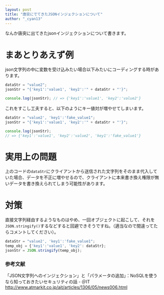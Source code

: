 ```yaml
---
layout: post
title: "唐突にでてきたJSONインジェクションについて"
author: "_cyan13"
---
```


なんか唐突に出てきたjsonインジェクションについて書きます。

# まあとりあえず例

json文字列の中に変数を受け込みたい場合以下みたいにコーディングする時があります。

```javascript
dataStr = "value2";
jsonStr = "{'key1':'value1', 'key2':'" + dataStr + "'}";

console.log(jsonStr); // => {'key1':'value1', 'key2':'value2'}
```

これをすこし工夫すると、以下のようにキー値対が増やせてしまいます。


```javascript
dataStr = "value2', 'key1':'fake_value1";
jsonStr = "{'key1':'value1', 'key2':'" + dataStr + "'}";

console.log(jsonStr); 
// => {'key1':'value1', 'key2':'value2', 'key1':'fake_value1'}
```

# 実用上の問題

上のコードの`dataStr`にクライアントから送信された文字列をそのまま代入していた場合、データを不正に増やせるので、クライアントに本来書き換え権限が無いデータを書き換えられてしまう可能性があります。

# 対策

直接文字列経由するようなものはやめ、一回オブジェクトに起こして、それを`JSON.stringify()`するなどすると回避できそうですね。（適当なので間違ってたらコメントしてください）。

```javascript
dataStr = "value2', 'key1':'fake_value1";
temp_obj = {'key1':'value1', 'key2': dataStr};
jsonStr = JSON.stringify(temp_obj);
```

### 参考文献

「JSON文字列へのインジェクション」と「パラメータの追加」：NoSQLを使うなら知っておきたいセキュリティの話 - ＠IT
http://www.atmarkit.co.jp/ait/articles/1306/05/news006.html 


